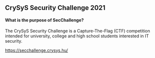 ## CrySyS Security Challenge 2021


#### What is the purpose of SecChallenge?


The CrySyS Security Challenge is a Capture-The-Flag (CTF) competition intended for university, college and high school students interested in IT security.

https://secchallenge.crysys.hu/
